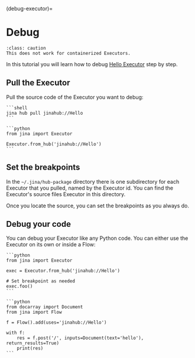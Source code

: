 (debug-executor)=
# Debug

````{admonition} Not applicable to Containerized Executor
:class: caution
This does not work for containerized Executors.
````

In this tutorial you will learn how to debug [Hello Executor](https://hub.jina.ai/executor/9o9yjq1q) step by step.

## Pull the Executor

Pull the source code of the Executor you want to debug:

````{tab} via Command Line Interface
```shell
jina hub pull jinahub://Hello
```
````
````{tab} via Python code
```python
from jina import Executor

Executor.from_hub('jinahub://Hello')
```
````

## Set the breakpoints

In the `~/.jina/hub-package` directory there is one subdirectory for each Executor that you pulled, named by the Executor id. You can find the Executor's source files Executor in this directory.

Once you locate the source, you can set the breakpoints as you always do.

## Debug your code

You can debug your Executor like any Python code. You can either use the Executor on its own or inside a Flow:

````{tab} Executor on its own
```python
from jina import Executor

exec = Executor.from_hub('jinahub://Hello')

# Set breakpoint as needed
exec.foo()
```
````
````{tab} Executor inside a Flow
```python
from docarray import Document
from jina import Flow

f = Flow().add(uses='jinahub://Hello')

with f:
    res = f.post('/', inputs=Document(text='hello'), return_results=True)
    print(res)
```
````
